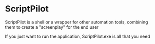 # ScriptPilot
ScriptPilot is a shell or a wrapper for other automation tools, combining them to create a "screenplay" for the end user

If you just want to run the application, ScriptPilot.exe is all that you need
